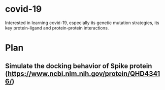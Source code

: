 # covid-19
Interested in learning covid-19, especially its genetic mutation strategies, its key protein-ligand and protein-protein interactions. 

# Plan
## Simulate the docking behavior of Spike protein (https://www.ncbi.nlm.nih.gov/protein/QHD43416/)


